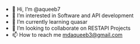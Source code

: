 - 👋 Hi, I’m @aqueeb7
- 👀 I’m interested in Software and API development
- 🌱 I’m currently learning quasar
- 💞️ I’m looking to collaborate on RESTAPI Projects
- 📫 How to reach me mdaqueeb3@gmail.com

<!---
aqueeb7/aqueeb7 is a ✨ special ✨ repository because its `README.md` (this file) appears on your GitHub profile.
You can click the Preview link to take a look at your changes.
--->
